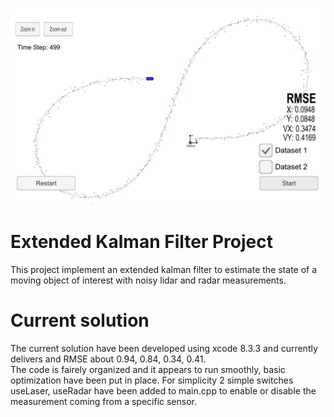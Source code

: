 [//]: # (Image References)
[ekf]: ./ekf_end.png

![ekf]

# Extended Kalman Filter Project

This project implement an extended kalman filter to estimate the state of a moving object of interest with noisy lidar and radar measurements. 

# Current solution
The current solution have been developed using xcode 8.3.3 and currently delivers and RMSE about 0.94, 0.84, 0.34, 0.41.  
The code is fairely organized and it appears to run smoothly, basic optimization have been put in place.
For simplicity 2 simple switches useLaser, useRadar have been added to main.cpp to enable or disable the measurement coming from a specific sensor.

